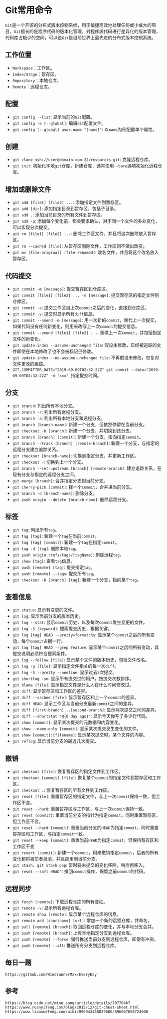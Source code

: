 # Git常用命令
`Git`是一个开源的分布式版本控制系统，用于敏捷高效地处理任何或小或大的项目，`Git`擅长的是程序代码的版本化管理，对程序源代码进行差异化的版本管理，代码库占极少的空间，可以说`Git`是目前世界上最先进的分布式版本控制系统。

## 工作位置
* `Workspace`：工作区。
* `Index/Stage`：暂存区。
* `Repository`：本地仓库。
* `Remote`：远程仓库。

## 配置
* `git config --list`: 显示当前的`Git`配置。
* `git config -e [--global]`: 编辑`Git`配置文件。
* `git config [--global] user.name "[name]"`: 以`name`为例配置单个属性。

## 创建
* `git clone ssh://user@domain.com:22/resources.git`: 克隆远程仓库。
* `git init`: 初始化本地`git`仓库，新建仓库，通常使用`--bare`选项初始化远程仓库。

## 增加或删除文件
* `git add [file1] [file2] ...`: 添加指定文件到暂存区。
* `git add [dir]`: 添加指定目录到暂存区，包括子目录。
* `git add .`: 添加当前目录的所有文件到暂存区。
* `git add -p`: 添加每个变化前，都会要求确认，对于同一个文件的多处变化，可以实现分次提交。
* `git rm [file1] [file2] ...`: 删除工作区文件，并且将这次删除放入暂存区。
* `git rm --cached [file]`: 从暂存区删除文件，工作区则不做出改变。
* `git mv [file-original] [file-renamed]`: 改名文件，并且将这个改名放入暂存区。

## 代码提交
* `git commit -m [message]`: 提交暂存区到仓库区。
* `git commit [file1] [file2] ... -m [message]`: 提交暂存区的指定文件到仓库区。
* `git commit -a`: 提交工作区自上次`commit`之后的变化，直接到仓库区。
* `git commit -v`: 提交时显示所有`diff`信息。
* `git commit --amend -m [message]`: 用一次新的`commit`，替代上一次提交，如果代码没有任何新变化，则用来改写上一次`commit`的提交信息。
* `git commit --amend [file1] [file2] ...`: 重做上一次`commit`，并包括指定文件的新变化。
* `git update-index --assume-unchanged file`: 假设未修改，已经被追踪的文件即使在本地修改了也不会被标记已修改。
* `git update-index --no-assume-unchanged file`: 不再假设未修改，恢复对文件更改的跟踪。
* `GIT_COMMITTER_DATE="2019-09-09T02:32:22Z" git commit --date="2019-09-09T02:32:22Z" -m "xxx"`: 指定提交时间。

## 分支
* `git branch`: 列出所有本地分支。
* `git branch -r`: 列出所有远程分支。
* `git branch -a`: 列出所有本地分支和远程分支。
* `git branch [branch-name]`: 新建一个分支，但依然停留在当前分支。
* `git checkout -b [branch]`: 新建一个分支，并切换到该分支。
* `git branch [branch] [commit]`: 新建一个分支，指向指定`commit`。
* `git branch --track [branch] [remote-branch]`: 新建一个分支，与指定的远程分支建立追踪关系。
* `git checkout [branch-name]`: 切换到指定分支，并更新工作区。
* `git checkout -`: 切换到上一个分支。
* `git branch --set-upstream [branch] [remote-branch]`: 建立追踪关系，在现有分支与指定的远程分支之间。
* `git merge [branch]`: 合并指定分支到当前分支。
* `git cherry-pick [commit]`: 择一个`commit`，合并进当前分支。
* `git branch -d [branch-name]`: 删除分支。
* `git push origin --delete [branch-name]`: 删除远程分支。

## 标签
* `git tag`: 列出所有`tag`。
* `git tag [tag]`: 新建一个`tag`在当前`commit`。
* `git tag [tag] [commit]`: 新建一个`tag`在指定`commit`。
* `git tag -d [tag]`: 删除本地`tag`。
* `git push origin :refs/tags/[tagName]`: 删除远程`tag`。
* `git show [tag]`: 查看`tag`信息。
* `git push [remote] [tag]`: 提交指定`tag`。
* `git push [remote] --tags`: 提交所有`tag`。
* `git checkout -b [branch] [tag]`: 新建一个分支，指向某个`tag`。

## 查看信息
* `git status`: 显示有变更的文件。
* `git log`: 显示当前分支的版本历史。
* `git log --stat`: 显示`commit`历史，以及每次`commit`发生变更的文件。
* `git log -S [keyword]`: 搜索提交历史，根据关键。
* `git log [tag] HEAD --pretty=format:%s`: 显示某个`commit`之后的所有变动，每个`commit`占据一行。
* `git log [tag] HEAD --grep feature`: 显示某个`commit`之后的所有变动，其提交说明必须符合搜索条件。
* `git log --follow [file]`: 显示某个文件的版本历史，包括文件改名。
* `git log -p [file]`: 显示指定文件相关的每一次`diff`。
* `git log -5 --pretty --oneline`: 显示过去`5`次提交。
* `git shortlog -sn`: 显示所有提交过的用户，按提交次数排序。
* `git blame [file]`: 显示指定文件是什么人在什么时间修改过。
* `git diff`: 显示暂存区和工作区的差异。
* `git diff --cached [file]`: 显示暂存区和上一个`commit`的差异。
* `git diff HEAD`: 显示工作区与当前分支最新`commit`之间的差异。
* `git diff [first-branch]...[second-branch]`: 显示两次提交之间的差异。
* `git diff --shortstat "@{0 day ago}"`: 显示今天你写了多少行代码。
* `git show [commit]`: 显示某次提交的元数据和内容变化。
* `git show --name-only [commit]`: 显示某次提交发生变化的文件。
* `git show [commit]:[filename]`: 显示某次提交时，某个文件的内容。
* `git reflog`: 显示当前分支的最近几次提交。

## 撤销
* `git checkout [file]`: 恢复暂存区的指定文件到工作区。
* `git checkout [commit] [file]`: 恢复某个`commit`的指定文件到暂存区和工作区。
* `git checkout .`: 恢复暂存区的所有文件到工作区。
* `git reset [file]`: 重置暂存区的指定文件，与上一次`commit`保持一致，但工作区不变。
* `git reset --hard`: 重置暂存区与工作区，与上一次`commit`保持一致。
* `git reset [commit]`: 重置当前分支的指针为指定`commit`，同时重置暂存区，但工作区不变。
* `git reset --hard [commit]`: 重置当前分支的`HEAD`为指定`commit`，同时重置暂存区和工作区，与指定`commit`一致。
* `git reset --keep [commit]`: 重置当前`HEAD`为指定`commit`，但保持暂存区和工作区不变
* `git revert [commit]`: 新建一个`commit`，用来撤销指定`commit`，后者的所有变化都将被前者抵消，并且应用到当前分支。
* `git stash`、`git stash pop`: 暂时将未提交的变化移除，稍后再移入。
* `git reset --soft HEAD^`: 撤回`commit`操作，保留之前`commit`的代码。

## 远程同步
* `git fetch [remote]`: 下载远程仓库的所有变动。
* `git remote -v`: 显示所有远程仓库。
* `git remote show [remote]`: 显示某个远程仓库的信息。
* `git remote add [shortname] [url]`: 增加一个新的远程仓库，并命名。
* `git pull [remote] [branch]`: 取回远程仓库的变化，并与本地分支合并。
* `git push [remote] [branch]`: 上传本地指定分支到远程仓库。
* `git push [remote] --force`: 强行推送当前分支到远程仓库，即使有冲突。
* `git push [remote] --all`: 推送所有分支到远程仓库。

## 每日一题

```
https://github.com/WindrunnerMax/EveryDay
```

## 参考

```
https://blog.csdn.net/mine_song/article/details/70770467
https://www.ruanyifeng.com/blog/2015/12/git-cheat-sheet.html
https://www.liaoxuefeng.com/wiki/896043488029600/896067008724000
```

